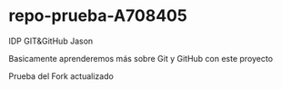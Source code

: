 # repo-prueba-A708405
IDP GIT&amp;GitHub Jason

Basicamente aprenderemos más sobre Git y GitHub con este proyecto

Prueba del Fork actualizado
